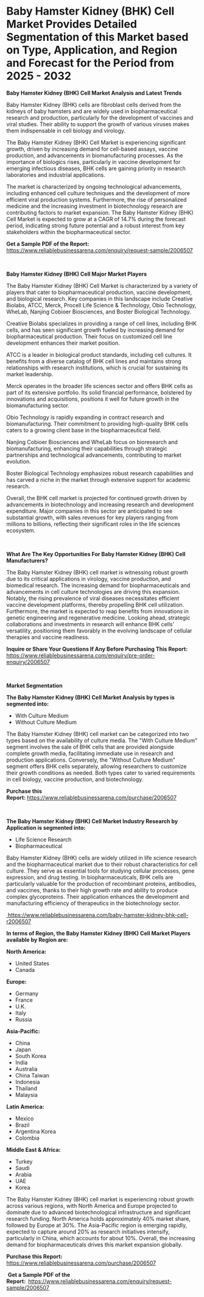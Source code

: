 <p><h1>Baby Hamster Kidney (BHK) Cell Market Provides Detailed Segmentation of this Market based on Type, Application, and Region and Forecast for the Period from 2025 - 2032</h1></p><p><strong>Baby Hamster Kidney (BHK) Cell Market Analysis and Latest Trends</strong></p>
<p><p>Baby Hamster Kidney (BHK) cells are fibroblast cells derived from the kidneys of baby hamsters and are widely used in biopharmaceutical research and production, particularly for the development of vaccines and viral studies. Their ability to support the growth of various viruses makes them indispensable in cell biology and virology.</p><p>The Baby Hamster Kidney (BHK) Cell Market is experiencing significant growth, driven by increasing demand for cell-based assays, vaccine production, and advancements in biomanufacturing processes. As the importance of biologics rises, particularly in vaccine development for emerging infectious diseases, BHK cells are gaining priority in research laboratories and industrial applications.</p><p>The market is characterized by ongoing technological advancements, including enhanced cell culture techniques and the development of more efficient viral production systems. Furthermore, the rise of personalized medicine and the increasing investment in biotechnology research are contributing factors to market expansion. The Baby Hamster Kidney (BHK) Cell Market is expected to grow at a CAGR of 14.7% during the forecast period, indicating strong future potential and a robust interest from key stakeholders within the biopharmaceutical sector.</p></p>
<p><strong>Get a Sample PDF of the Report:&nbsp;</strong> <a href="https://www.reliablebusinessarena.com/enquiry/request-sample/2006507?utm_campaign=2189&utm_medium=2&utm_source=Github&utm_content=ia&utm_term=13042025&utm_id=baby-hamster-kidney-bhk-cell">https://www.reliablebusinessarena.com/enquiry/request-sample/2006507</a></p>
<p>&nbsp;</p>
<p><strong>Baby Hamster Kidney (BHK) Cell Major Market Players</strong></p>
<p><p>The Baby Hamster Kidney (BHK) Cell Market is characterized by a variety of players that cater to biopharmaceutical production, vaccine development, and biological research. Key companies in this landscape include Creative Biolabs, ATCC, Merck, Procell Life Science & Technology, Obio Technology, WheLab, Nanjing Cobioer Biosciences, and Boster Biological Technology.</p><p>Creative Biolabs specializes in providing a range of cell lines, including BHK cells, and has seen significant growth fueled by increasing demand for biopharmaceutical production. Their focus on customized cell line development enhances their market position.</p><p>ATCC is a leader in biological product standards, including cell cultures. It benefits from a diverse catalog of BHK cell lines and maintains strong relationships with research institutions, which is crucial for sustaining its market leadership.</p><p>Merck operates in the broader life sciences sector and offers BHK cells as part of its extensive portfolio. Its solid financial performance, bolstered by innovations and acquisitions, positions it well for future growth in the biomanufacturing sector.</p><p>Obio Technology is rapidly expanding in contract research and biomanufacturing. Their commitment to providing high-quality BHK cells caters to a growing client base in the biopharmaceutical field.</p><p>Nanjing Cobioer Biosciences and WheLab focus on bioresearch and biomanufacturing, enhancing their capabilities through strategic partnerships and technological advancements, contributing to market evolution.</p><p>Boster Biological Technology emphasizes robust research capabilities and has carved a niche in the market through extensive support for academic research.</p><p>Overall, the BHK cell market is projected for continued growth driven by advancements in biotechnology and increasing research and development expenditure. Major companies in this sector are anticipated to see substantial growth, with sales revenues for key players ranging from millions to billions, reflecting their significant roles in the life sciences ecosystem.</p></p>
<p>&nbsp;</p>
<p><strong>What Are The Key Opportunities For Baby Hamster Kidney (BHK) Cell Manufacturers?</strong></p>
<p><p>The Baby Hamster Kidney (BHK) cell market is witnessing robust growth due to its critical applications in virology, vaccine production, and biomedical research. The increasing demand for biopharmaceuticals and advancements in cell culture technologies are driving this expansion. Notably, the rising prevalence of viral diseases necessitates efficient vaccine development platforms, thereby propelling BHK cell utilization. Furthermore, the market is expected to reap benefits from innovations in genetic engineering and regenerative medicine. Looking ahead, strategic collaborations and investments in research will enhance BHK cells’ versatility, positioning them favorably in the evolving landscape of cellular therapies and vaccine readiness.</p></p>
<p><strong>Inquire or Share Your Questions If Any Before Purchasing This Report:</strong> <a href="https://www.reliablebusinessarena.com/enquiry/pre-order-enquiry/2006507?utm_campaign=2189&utm_medium=2&utm_source=Github&utm_content=ia&utm_term=13042025&utm_id=baby-hamster-kidney-bhk-cell">https://www.reliablebusinessarena.com/enquiry/pre-order-enquiry/2006507</a></p>
<p>&nbsp;</p>
<p><strong>Market Segmentation</strong></p>
<p><strong>The Baby Hamster Kidney (BHK) Cell Market Analysis by types is segmented into:</strong></p>
<p><ul><li>With Culture Medium</li><li>Without Culture Medium</li></ul></p>
<p><p>The Baby Hamster Kidney (BHK) cell market can be categorized into two types based on the availability of culture media. The "With Culture Medium" segment involves the sale of BHK cells that are provided alongside complete growth media, facilitating immediate use in research and production applications. Conversely, the "Without Culture Medium" segment offers BHK cells separately, allowing researchers to customize their growth conditions as needed. Both types cater to varied requirements in cell biology, vaccine production, and biotechnology.</p></p>
<p><strong>Purchase this Report:&nbsp;</strong><a href="https://www.reliablebusinessarena.com/purchase/2006507?utm_campaign=2189&utm_medium=2&utm_source=Github&utm_content=ia&utm_term=13042025&utm_id=baby-hamster-kidney-bhk-cell">https://www.reliablebusinessarena.com/purchase/2006507</a></p>
<p>&nbsp;</p>
<p><strong>The Baby Hamster Kidney (BHK) Cell Market Industry Research by Application is segmented into:</strong></p>
<p><ul><li>Life Science Research</li><li>Biopharmaceutical</li></ul></p>
<p><p>Baby Hamster Kidney (BHK) cells are widely utilized in life science research and the biopharmaceutical market due to their robust characteristics for cell culture. They serve as essential tools for studying cellular processes, gene expression, and drug testing. In biopharmaceuticals, BHK cells are particularly valuable for the production of recombinant proteins, antibodies, and vaccines, thanks to their high growth rate and ability to produce complex glycoproteins. Their application enhances the development and manufacturing efficiency of therapeutics in the biotechnology sector.</p></p>
<p><a href="https://www.reliablebusinessarena.com/baby-hamster-kidney-bhk-cell-r2006507?utm_campaign=2189&utm_medium=2&utm_source=Github&utm_content=ia&utm_term=13042025&utm_id=baby-hamster-kidney-bhk-cell">&nbsp;https://www.reliablebusinessarena.com/baby-hamster-kidney-bhk-cell-r2006507</a></p>
<p><strong>In terms of Region, the Baby Hamster Kidney (BHK) Cell Market Players available by Region are:</strong></p>
<p>
    <p> <strong> North America: </strong>
        <ul>
            <li>United States</li>
            <li>Canada</li>
        </ul>
        </p> 
    <p> <strong> Europe: </strong>
        <ul>
            <li>Germany</li>
            <li>France</li>
            <li>U.K.</li>
            <li>Italy</li>
            <li>Russia</li>
        </ul>
        </p> 
    <p> <strong> Asia-Pacific: </strong>
        <ul>
            <li>China</li>
            <li>Japan</li>
            <li>South Korea</li>
            <li>India</li>
            <li>Australia</li>
            <li>China Taiwan</li>
            <li>Indonesia</li>
            <li>Thailand</li>
            <li>Malaysia</li>
        </ul>
        </p> 
    <p> <strong> Latin America: </strong>
        <ul>
            <li>Mexico</li>
            <li>Brazil</li>
            <li>Argentina Korea</li>
            <li>Colombia</li>
        </ul>
        </p> 
    <p> <strong> Middle East & Africa: </strong>
        <ul>
            <li>Turkey</li>
            <li>Saudi</li>
            <li>Arabia</li>
            <li>UAE</li>
            <li>Korea</li>
        </ul>
    </p>
    </p>
<p><p>The Baby Hamster Kidney (BHK) cell market is experiencing robust growth across various regions, with North America and Europe projected to dominate due to advanced biotechnological infrastructure and significant research funding. North America holds approximately 40% market share, followed by Europe at 30%. The Asia-Pacific region is emerging rapidly, expected to capture around 20% as research initiatives intensify, particularly in China, which accounts for about 10%. Overall, the increasing demand for biopharmaceuticals drives this market expansion globally.</p></p>
<p><strong>Purchase this Report: </strong><a href="https://www.reliablebusinessarena.com/purchase/2006507?utm_campaign=2189&utm_medium=2&utm_source=Github&utm_content=ia&utm_term=13042025&utm_id=baby-hamster-kidney-bhk-cell">https://www.reliablebusinessarena.com/purchase/2006507</a></p>
<p>&nbsp;<strong>Get a Sample PDF of the Report:&nbsp;&nbsp;</strong><a href="https://www.reliablebusinessarena.com/enquiry/request-sample/2006507?utm_campaign=2189&utm_medium=2&utm_source=Github&utm_content=ia&utm_term=13042025&utm_id=baby-hamster-kidney-bhk-cell">https://www.reliablebusinessarena.com/enquiry/request-sample/2006507</a></p>
<p><strong></strong></p>
<p><p></p><p></p><p></p></p>